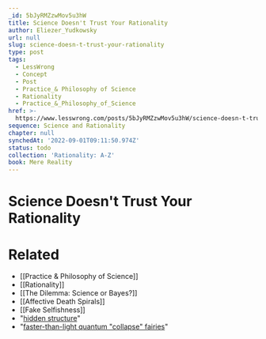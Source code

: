 ```yaml
---
_id: 5bJyRMZzwMov5u3hW
title: Science Doesn't Trust Your Rationality
author: Eliezer_Yudkowsky
url: null
slug: science-doesn-t-trust-your-rationality
type: post
tags:
  - LessWrong
  - Concept
  - Post
  - Practice_& Philosophy of Science
  - Rationality
  - Practice_&_Philosophy_of_Science
href: >-
  https://www.lesswrong.com/posts/5bJyRMZzwMov5u3hW/science-doesn-t-trust-your-rationality
sequence: Science and Rationality
chapter: null
synchedAt: '2022-09-01T09:11:50.974Z'
status: todo
collection: 'Rationality: A-Z'
book: Mere Reality
---
```


# Science Doesn't Trust Your Rationality


# Related

- [[Practice & Philosophy of Science]]
- [[Rationality]]
- [[The Dilemma: Science or Bayes?]]
- [[Affective Death Spirals]]
- [[Fake Selfishness]]
- "[hidden structure](/lw/o7/searching_for_bayesstructure/)"
- "[faster-than-light quantum "collapse" fairies](/lw/q7/if_manyworlds_had_come_first/)"